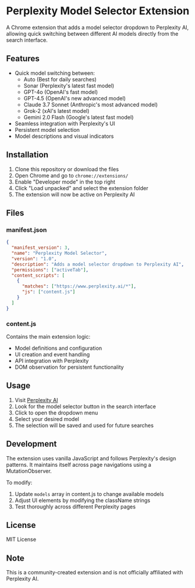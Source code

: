 # Perplexity Model Selector Extension

A Chrome extension that adds a model selector dropdown to Perplexity AI, allowing quick switching between different AI models directly from the search interface.

## Features

- Quick model switching between:
  - Auto (Best for daily searches)
  - Sonar (Perplexity's latest fast model)
  - GPT-4o (OpenAI's fast model)
  - GPT-4.5 (OpenAI's new advanced model)
  - Claude 3.7 Sonnet (Anthropic's most advanced model)
  - Grok-2 (xAI's latest model)
  - Gemini 2.0 Flash (Google's latest fast model)
- Seamless integration with Perplexity's UI
- Persistent model selection
- Model descriptions and visual indicators

## Installation

1. Clone this repository or download the files
2. Open Chrome and go to `chrome://extensions/`
3. Enable "Developer mode" in the top right
4. Click "Load unpacked" and select the extension folder
5. The extension will now be active on Perplexity AI

## Files

### manifest.json

```json
{
  "manifest_version": 3,
  "name": "Perplexity Model Selector",
  "version": "1.0",
  "description": "Adds a model selector dropdown to Perplexity AI",
  "permissions": ["activeTab"],
  "content_scripts": [
    {
      "matches": ["https://www.perplexity.ai/*"],
      "js": ["content.js"]
    }
  ]
}
```

### content.js

Contains the main extension logic:

- Model definitions and configuration
- UI creation and event handling
- API integration with Perplexity
- DOM observation for persistent functionality

## Usage

1. Visit [Perplexity AI](https://www.perplexity.ai)
2. Look for the model selector button in the search interface
3. Click to open the dropdown menu
4. Select your desired model
5. The selection will be saved and used for future searches

## Development

The extension uses vanilla JavaScript and follows Perplexity's design patterns. It maintains itself across page navigations using a MutationObserver.

To modify:

1. Update `models` array in content.js to change available models
2. Adjust UI elements by modifying the className strings
3. Test thoroughly across different Perplexity pages

## License

MIT License

## Note

This is a community-created extension and is not officially affiliated with Perplexity AI.

